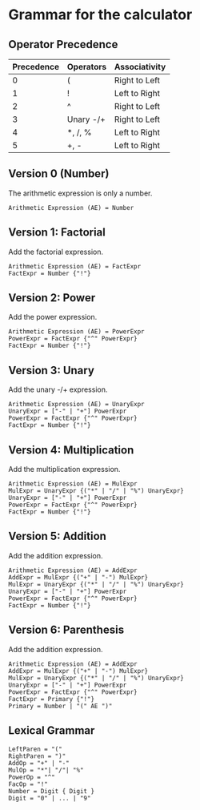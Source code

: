 # Grammar for the calculator

## Operator Precedence
| Precedence | Operators | Associativity |
| ---------- | --------- | ------------- |
|     0      |     (     | Right to Left |
|     1      |      !    | Left to Right |
|     2      |      ^    | Right to Left |
|     3      | Unary -/+ | Right to Left |
|     4      | *, /, %   | Left to Right |
|     5      |    +, -   | Left to Right |

## Version 0 (Number)
The arithmetic expression is only a number.

```
Arithmetic Expression (AE) = Number
```

## Version 1: Factorial
Add the factorial expression.

```
Arithmetic Expression (AE) = FactExpr
FactExpr = Number {"!"}

```

## Version 2: Power
Add the power expression.

```
Arithmetic Expression (AE) = PowerExpr
PowerExpr = FactExpr {"^" PowerExpr}
FactExpr = Number {"!"}

```

## Version 3: Unary
Add the unary -/+ expression.

```
Arithmetic Expression (AE) = UnaryExpr
UnaryExpr = ["-" | "+"] PowerExpr
PowerExpr = FactExpr {"^" PowerExpr}
FactExpr = Number {"!"}

```
## Version 4: Multiplication
Add the multiplication expression.

```
Arithmetic Expression (AE) = MulExpr
MulExpr = UnaryExpr {("*" | "/" | "%") UnaryExpr}
UnaryExpr = ["-" | "+"] PowerExpr
PowerExpr = FactExpr {"^" PowerExpr}
FactExpr = Number {"!"}

```
## Version 5: Addition
Add the addition expression.

```
Arithmetic Expression (AE) = AddExpr
AddExpr = MulExpr {("+" | "-") MulExpr}
MulExpr = UnaryExpr {("*" | "/" | "%") UnaryExpr}
UnaryExpr = ["-" | "+"] PowerExpr
PowerExpr = FactExpr {"^" PowerExpr}
FactExpr = Number {"!"}

```

## Version 6: Parenthesis
Add the addition expression.

```
Arithmetic Expression (AE) = AddExpr
AddExpr = MulExpr {("+" | "-") MulExpr}
MulExpr = UnaryExpr {("*" | "/" | "%") UnaryExpr}
UnaryExpr = ["-" | "+"] PowerExpr
PowerExpr = FactExpr {"^" PowerExpr}
FactExpr = Primary {"!"}
Primary = Number | "(" AE ")"

```

## Lexical Grammar 
```
LeftParen = "("
RightParen = ")"
AddOp = "+" | "-"
MulOp = "*"| "/"| "%"
PowerOp = "^"
FacOp = "!" 
Number = Digit { Digit }
Digit = "0" | ... | "9" 

```